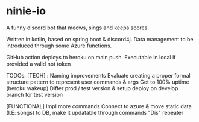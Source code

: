 # ninie-io

A funny discord bot that meows, sings and keeps scores.

Written in kotlin, based on spring boot & discord4j.
Data management to be introduced through some Azure functions.

GitHub action deploys to heroku on main push.
Executable in local if provided a valid not token

TODOs:
[TECH] :
Naming improvements
Evaluate creating a proper formal structure pattern to represent user commands & args
Get to 100% uptime (heroku wakeup)
Differ prod / test version & setup deploy on develop branch for test version

[FUNCTIONAL]
Impl more commands
Connect to azure & move static data (I.E: songs) to DB, make it updatable through commands
"Dis" repeater

